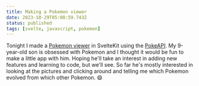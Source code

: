 ```yaml
---
title: Making a Pokemon viewer
date: 2023-10-29T05:08:59.743Z
status: published
tags: [svelte, javascript, pokemon]
---
```


Tonight I made a [Pokemon viewer](/pokedex) in SvelteKit using the [PokeAPI](https://pokeapi.co/). My 9-year-old son is obsessed with Pokemon and I thought it would be fun to make a little app with him. Hoping he'll take an interest in adding new features and learning to code, but we'll see. So far he's mostly interested in looking at the pictures and clicking around and telling me which Pokemon evolved from which other Pokemon. 😄
